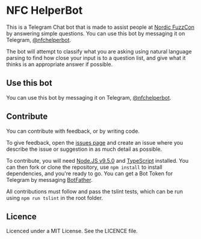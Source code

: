 # NFC HelperBot

This is a Telegram Chat bot that is made to assist people at [Nordic FuzzCon](https://nordicfuzzcon.org/) by answering simple questions. You can use this bot by messaging it on Telegram, [@nfchelperbot](https://t.me/nfchelperbot).

The bot will attempt to classify what you are asking using natural language parsing to find how close your input is to a question list, and give what it thinks is an appropriate answer if possible.

## Use this bot

You can use this bot by messaging it on Telegram, [@nfchelperbot](https://t.me/nfchelperbot).

## Contribute

You can contribute with feedback, or by writing code.

To give feedback, open the [issues page](https://github.com/HumaneWolf/nfc-helperbot/issues) and create an issue where you describe the issue or suggestion in as much detail as possible.

To contribute, you will need [Node.JS v9.5.0](https://nodejs.org/en/) and [TypeScript](https://www.typescriptlang.org/) installed. You can then fork or clone the repository, use `npm install` to install dependencies, and you're ready to go. You can get a Bot Token for Telegram by messaging [BotFather](https://telegram.me/BotFather).

All contributions must follow and pass the tslint tests, which can be run using `npm run tslint` in the root folder.

## Licence

Licenced under a MIT License. See the LICENCE file.
